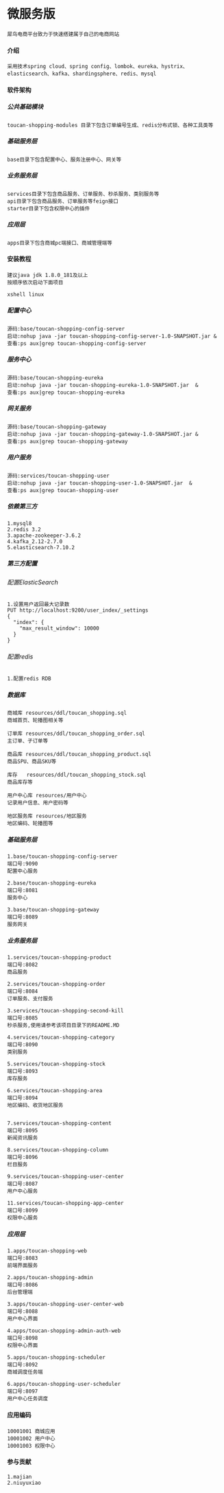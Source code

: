 # 微服务版

    犀鸟电商平台致力于快速搭建属于自己的电商网站

#### 介绍
    采用技术spring cloud、spring config、lombok、eureka、hystrix、elasticsearch、kafka、shardingsphere、redis、mysql

#### 软件架构

##### 公共基础模块
    toucan-shopping-modules 目录下包含订单编号生成、redis分布式锁、各种工具类等

##### 基础服务层
    base目录下包含配置中心、服务注册中心、网关等
    
##### 业务服务层
    services目录下包含商品服务、订单服务、秒杀服务、类别服务等
    api目录下包含商品服务、订单服务等feign接口
    starter目录下包含权限中心的插件
    
##### 应用层
    apps目录下包含商城pc端接口、商城管理端等


#### 安装教程
    
    建议java jdk 1.8.0_181及以上
    按顺序依次启动下面项目

    xshell linux
##### 配置中心
    源码:base/toucan-shopping-config-server
    启动:nohup java -jar toucan-shopping-config-server-1.0-SNAPSHOT.jar &
    查看:ps aux|grep toucan-shopping-config-server

##### 服务中心
    源码:base/toucan-shopping-eureka
    启动:nohup java -jar toucan-shopping-eureka-1.0-SNAPSHOT.jar  &
    查看:ps aux|grep toucan-shopping-eureka
    
##### 网关服务
    源码:base/toucan-shopping-gateway
    启动:nohup java -jar toucan-shopping-gateway-1.0-SNAPSHOT.jar &
    查看:ps aux|grep toucan-shopping-gateway
    
    
##### 用户服务
    源码:services/toucan-shopping-user
    启动:nohup java -jar toucan-shopping-user-1.0-SNAPSHOT.jar  &
    查看:ps aux|grep toucan-shopping-user
    
    

##### 依赖第三方
    1.mysql8
    2.redis 3.2
    3.apache-zookeeper-3.6.2
    4.kafka_2.12-2.7.0
    5.elasticsearch-7.10.2

##### 第三方配置

###### 配置ElasticSearch

    1.设置用户返回最大记录数
    PUT http://localhost:9200/user_index/_settings
    {
      "index": {
        "max_result_window": 10000
      }
    }

###### 配置redis
    
    1.配置redis RDB

##### 数据库

    
    商城库 resources/ddl/toucan_shopping.sql
    商城首页、轮播图相关等
    
    订单库 resources/ddl/toucan_shopping_order.sql
    主订单、子订单等
    
    商品库 resources/ddl/toucan_shopping_product.sql
    商品SPU、商品SKU等
    
    库存   resources/ddl/toucan_shopping_stock.sql
    商品库存等
    
    用户中心库 resources/用户中心
    记录用户信息、用户密码等
    
    地区服务库 resources/地区服务
    地区编码、轮播图等
    

##### 基础服务层
    1.base/toucan-shopping-config-server
    端口号:9090
    配置中心服务

    2.base/toucan-shopping-eureka
    端口号:8081
    服务中心

    3.base/toucan-shopping-gateway
    端口号:8089
    服务网关
    
##### 业务服务层
    
    1.services/toucan-shopping-product
    端口号:8082
    商品服务

    2.services/toucan-shopping-order
    端口号:8084
    订单服务、支付服务

    3.services/toucan-shopping-second-kill
    端口号:8085
    秒杀服务,使用请参考该项目目录下的README.MD
    
    4.services/toucan-shopping-category
    端口号:8090
    类别服务
    
    5.services/toucan-shopping-stock
    端口号:8093
    库存服务
    
    6.services/toucan-shopping-area
    端口号:8094
    地区编码、收货地区服务
    
    
    7.services/toucan-shopping-content
    端口号:8095
    新闻资讯服务
    
    8.services/toucan-shopping-column
    端口号:8096
    栏目服务
    
    9.services/toucan-shopping-user-center
    端口号:8087
    用户中心服务
    
    11.services/toucan-shopping-app-center
    端口号:8099
    权限中心服务


##### 应用层  
    
    1.apps/toucan-shopping-web
    端口号:8083
    前端界面服务

    2.apps/toucan-shopping-admin
    端口号:8086
    后台管理端

    3.apps/toucan-shopping-user-center-web
    端口号:8088
    用户中心界面
    
    4.apps/toucan-shopping-admin-auth-web
    端口号:8098
    权限中心界面

    5.apps/toucan-shopping-scheduler
    端口号:8092
    商城调度任务端

    6.apps/toucan-shopping-user-scheduler
    端口号:8097
    用户中心任务调度

    
    
    

#### 应用编码

    10001001 商城应用
    10001002 用户中心
    10001003 权限中心
    

#### 参与贡献
    
    1.majian
    2.niuyuxiao